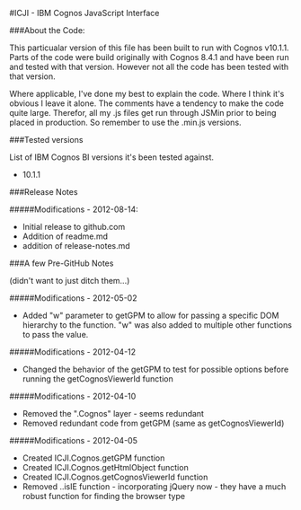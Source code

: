 #ICJI - IBM Cognos JavaScript Interface


###About the Code:

This particualar version of this file has been built to run with Cognos v10.1.1. 
Parts of the code were build originally with Cognos 8.4.1 and have been run and 
tested with that version.  However not all the code has been tested with that 
version.

Where applicable, I've done my best to explain the code. Where I think it's 
obvious I leave it alone. The comments have a tendency to make the 
code quite large. Therefor, all my .js files get run through JSMin prior to 
being placed in production. So remember to use the .min.js versions.


###Tested versions

List of IBM Cognos BI versions it's been tested against.


- 10.1.1


###Release Notes

#####Modifications - 2012-08-14:

- Initial release to github.com
- Addition of readme.md
- addition of release-notes.md

###A few Pre-GitHub Notes

(didn't want to just ditch them...)

#####Modifications - 2012-05-02
- Added "w" parameter to getGPM to allow for passing a specific DOM 
     hierarchy to the function. "w" was also added to multiple other 
     functions to pass the value.

#####Modifications - 2012-04-12  
- Changed the behavior of the getGPM to test for possible options before
     running the getCognosViewerId function

#####Modifications - 2012-04-10  
- Removed the ".Cognos" layer - seems redundant
- Removed redundant code from getGPM (same as getCognosViewerId)

#####Modifications - 2012-04-05 
- Created ICJI.Cognos.getGPM function
- Created ICJI.Cognos.getHtmlObject function
- Created ICJI.Cognos.getCognosViewerId function
- Removed ..isIE function - incorporating jQuery now - they have a much 
  robust function for finding the browser type
